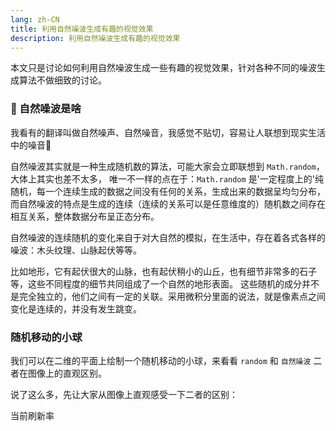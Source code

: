 ```yaml
---
lang: zh-CN
title: 利用自然噪波生成有趣的视觉效果
description: 利用自然噪波生成有趣的视觉效果
---
```


本文只是讨论如何利用自然噪波生成一些有趣的视觉效果，针对各种不同的噪波生成算法不做细致的讨论。

<!-- more -->

### 🌃 自然噪波是啥

我看有的翻译叫做自然噪声、自然噪音，我感觉不贴切，容易让人联想到现实生活中的噪音🎺

自然噪波其实就是一种生成随机数的算法，可能大家会立即联想到 `Math.random`，大体上其实也差不太多，
唯一不一样的点在于：`Math.random` 是'一定程度上的'纯随机，每一个连续生成的数据之间没有任何的关系，生成出来的数据呈均匀分布，
而自然噪波的特点是生成的连续（连续的关系可以是任意维度的）随机数之间存在相互关系，整体数据分布呈正态分布。

自然噪波的连续随机的变化来自于对大自然的模拟，在生活中，存在着各式各样的噪波：木头纹理、山脉起伏等等。

比如地形，它有起伏很大的山脉，也有起伏稍小的山丘，也有细节非常多的石子等，这些不同程度的细节共同组成了一个自然的地形表面。
这些随机的成分并不是完全独立的，他们之间有一定的关联。采用微积分里面的说法，就是像素点之间变化是连续的，并没有发生跳变。

### 随机移动的小球

我们可以在二维的平面上绘制一个随机移动的小球，来看看 `random` 和 `自然噪波` 二者在图像上的直观区别。



说了这么多，先让大家从图像上直观感受一下二者的区别：


<random-move-ball />

当前刷新率 <view-fps />
